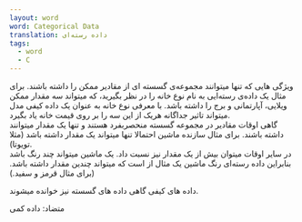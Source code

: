 ```yaml
---
layout: word
word: Categorical Data
translation: داده رسته‌ای
tags:
  - word
  - C
---
```


ویژگی هایی که تنها میتوانند مجموعه‌ی گسسته ای از مقادیر ممکن را داشته باشند. برای مثال یک داده‌ی رسته‌ایی به نام نوع خانه را در نظر بگیرید، که میتواند سه مقدار ممکن ویلایی، آپارتمانی و برج را داشته باشد. با معرفی نوع خانه به عنوان یک داده کیفی مدل میتواند تاثیر جداگانه هریک از این سه را بر روی قیمت خانه یاد بگیرد.\
گاهی اوقات مقادیر در مجموعه گسسته منحصربفرد هستند و تنها یک مقدار میتوانند داشته باشند. برای مثال سازنده ماشین احتمالا تنها میتواند یک مقدار داشته باشد (مثلا تویوتا).\
در سایر اوقات میتوان بیش از یک مقدار نیز نسبت داد. یک ماشین میتواند چند رنگ باشد بنابراین داده رسته‌ای رنگ ماشین یک مثال از است که میتواند چندین مقدار داشته باشد. (برای مثال قرمز و سفید.)

داده های کیفی گاهی داده های گسسته نیز خوانده میشوند.

متضاد: داده کمی
